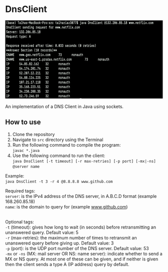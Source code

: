 # DnsClient

<img src="https://github.com/talha-riaz/DnsClient/blob/master/img/img1.png" height="250" width="650"/>

An implementation of a DNS Client in Java using sockets.

## How to use
1. Clone the repository
2. Navigate to `src` directory using the Terminal
3. Run the following command to compile the program: <br/>
`javac *.java`
4. Use the following command to run the client: <br/>
`java DnsClient [-t timeout] [-r max-retries] [-p port] [-mx|-ns] @server name`

Example: <br/>
`java DnsClient -t 3 -r 4 @8.8.8.8 www.github.com`

Required tags: <br/>
`server`: is the IPv4 address of the DNS server, in A.B.C.D format (example 168.260.85.18) <br/>
`name`: is the domain to query for (example www.github.com) <br/>
<br/>

Optional tags: <br/>
`-t` (timeout): gives how long to wait (in seconds) before retransmitting an unanswered query. Default value: 5 <br/>
`-r` (max-retries): the maximum number of times to retransmit an unanswered query before giving up. Default value: 3 <br/>
`-p` (port): is the UDP port number of the DNS server. Default value: 53 <br/>
`-mx` or `-ns` (MX: mail server OR NS: name server): indicate whether to send a MX or NS query. At most one of these can be given, and if neither is given then the client sends a type A (IP address) query by default. 

